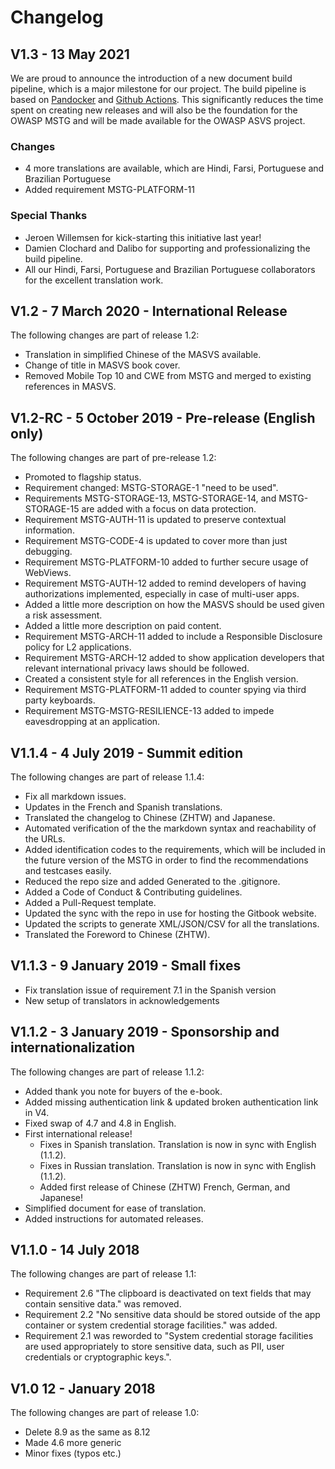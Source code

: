 # Changelog

## V1.3 - 13 May 2021

We are proud to announce the introduction of a new document build pipeline, which is a major milestone for our project. The build pipeline is based on [Pandocker](https://github.com/dalibo/pandocker) and [Github Actions](https://github.com/OWASP/owasp-masvs/tree/master/.github/workflows).
This significantly reduces the time spent on creating new releases and will also be the foundation for the OWASP MSTG and will be made available for the OWASP ASVS project.

### Changes

- 4 more translations are available, which are Hindi, Farsi, Portuguese and Brazilian Portuguese
- Added requirement MSTG-PLATFORM-11

### Special Thanks

- Jeroen Willemsen for kick-starting this initiative last year!
- Damien Clochard and Dalibo for supporting and professionalizing the build pipeline.
- All our Hindi, Farsi, Portuguese and Brazilian Portuguese collaborators for the excellent translation work.

## V1.2 - 7 March 2020 - International Release

The following changes are part of release 1.2:

- Translation in simplified Chinese of the MASVS available.
- Change of title in MASVS book cover.
- Removed Mobile Top 10 and CWE from MSTG and merged to existing references in MASVS.

## V1.2-RC - 5 October 2019 - Pre-release (English only)

The following changes are part of pre-release 1.2:

- Promoted to flagship status.
- Requirement changed: MSTG-STORAGE-1 "need to be used".
- Requirements MSTG-STORAGE-13, MSTG-STORAGE-14, and MSTG-STORAGE-15 are added with a focus on data protection.
- Requirement MSTG-AUTH-11 is updated to preserve contextual information.
- Requirement MSTG-CODE-4 is updated to cover more than just debugging.
- Requirement MSTG-PLATFORM-10 added to further secure usage of WebViews.
- Requirement MSTG-AUTH-12 added to remind developers of having authorizations implemented, especially in case of multi-user apps.
- Added a little more description on how the MASVS should be used given a risk assessment.
- Added a little more description on paid content.
- Requirement MSTG-ARCH-11 added to include a Responsible Disclosure policy for L2 applications.
- Requirement MSTG-ARCH-12 added to show application developers that relevant international privacy laws should be followed.
- Created a consistent style for all references in the English version.
- Requirement MSTG-PLATFORM-11 added to counter spying via third party keyboards.
- Requirement MSTG-MSTG-RESILIENCE-13 added to impede eavesdropping at an application.

## V1.1.4 - 4 July 2019 - Summit edition

The following changes are part of release 1.1.4:

- Fix all markdown issues.
- Updates in the French and Spanish translations.
- Translated the changelog to Chinese (ZHTW) and Japanese.
- Automated verification of the the markdown syntax and reachability of the URLs.
- Added identification codes to the requirements, which will be included in the future version of the MSTG in order to find the recommendations and testcases easily.
- Reduced the repo size and added Generated to the .gitignore.
- Added a Code of Conduct & Contributing guidelines.
- Added a Pull-Request template.
- Updated the sync with the repo in use for hosting the Gitbook website.
- Updated the scripts to generate XML/JSON/CSV for all the translations.
- Translated the Foreword to Chinese (ZHTW).

## V1.1.3 - 9 January 2019 - Small fixes

- Fix translation issue of requirement 7.1 in the Spanish version
- New setup of translators in acknowledgements

## V1.1.2 - 3 January 2019 - Sponsorship and internationalization

The following changes are part of release 1.1.2:

- Added thank you note for buyers of the e-book.
- Added missing authentication link & updated broken authentication link in V4.
- Fixed swap of 4.7 and 4.8 in English.
- First international release!
  - Fixes in Spanish translation. Translation is now in sync with English (1.1.2).
  - Fixes in Russian translation. Translation is now in sync with English (1.1.2).
  - Added first release of Chinese (ZHTW) French, German, and Japanese!
- Simplified document for ease of translation.
- Added instructions for automated releases.

## V1.1.0 - 14 July 2018

The following changes are part of release 1.1:

- Requirement 2.6 "The clipboard is deactivated on text fields that may contain sensitive data." was removed.
- Requirement 2.2 "No sensitive data should be stored outside of the app container or system credential storage facilities." was added.
- Requirement 2.1 was reworded to "System credential storage facilities are used appropriately to store sensitive data, such as PII, user credentials or cryptographic keys.".

## V1.0 12 - January 2018

The following changes are part of release 1.0:

- Delete 8.9 as the same as 8.12
- Made 4.6 more generic
- Minor fixes (typos etc.)
